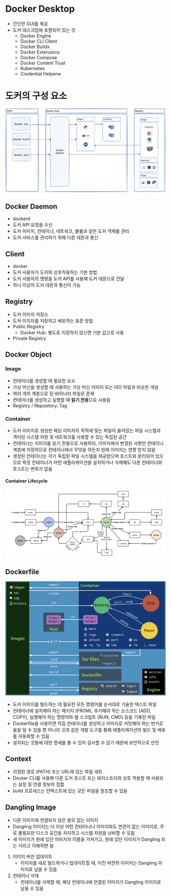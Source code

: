 # Docker Desktop

- 간단한 GUI를 제공
- 도커 데스크탑에 포함되어 있는 것
	- Docker Engine
	- Docker CLI Client
	- Docker Buildx
	- Docker Extensions
	- Docker Compose
	- Docker Content Trust
	- Kubernetes
	- Credential Helperw

# 도커의 구성 요소

![arc](https://github.com/seungwonbased/TIL/blob/main/Docker/assets/arc1.png)

## Docker Daemon

- dockerd
- 도커 API 요청을 수신
- 도커 이미지, 컨테이너, 네트워크, 볼륨과 같은 도커 객체를 관리
- 도커 서비스를 관리하기 위해 다른 데몬과 통신

## Client

- docker
- 도커 사용자가 도커와 상호작용하는 기본 방법
- 도커 사용자의 명령을 도커 API를 사용해 도커 데몬으로 전달
- 하나 이상의 도커 데몬과 통신이 가능

## Registry

- 도커 이미지 저장소
- 도커 이지미를 저장하고 배포하는 표준 방법
- Public Registry
	- Docker Hub: 별도로 지정하지 않으면 기본 값으로 사용
- Private Registry

## Docker Object
### Image

- 컨테이너를 생성할 때 필요한 요소
- 가상 머신을 생성할 때 사용하는 가상 머신 이미지 또는 ISO 파일과 비슷한 개념
- 여러 개의 계층으로 된 바이너리 파일로 존재
- 컨테이너를 생성하고 실행할 때 **읽기 전용**으로 사용됨
- Registry / Repository: Tag

### Container

- 도커 이미지로 생성한 해당 이미지의 목적에 맞는 파일이 들어있는 파일 시스템과 격리된 시스템 자원 및 네트워크를 사용할 수 있는 독립된 공간
- 컨테이너는 이미지를 읽기 전용으로 사용하되, 이미지에서 변경된 사항만 컨테이너 계층에 저장하므로 컨테이너에서 무엇을 하든지 원래 이미지는 영향 받지 않음
- 생성된 컨테이너는 각기 독립된 파일 시스템을 제공받으며 호스트와 분리되어 있으므로 특정 컨테이너가 어떤 애플리케이션을 설치하거나 삭제해도 다른 컨테이너와 호스트는 변화가 없음

#### Container Lifecycle

![arc](https://github.com/seungwonbased/TIL/blob/main/Docker/assets/arc2.png)

## Dockerfile

![arc](https://github.com/seungwonbased/TIL/blob/main/Docker/assets/arc3.png)

- 도커 이미지를 빌드하는 데 필요한 모든 명령어를 순서대로 기술한 텍스트 파일
- 컨테이너에 설치해야 하는 패키지 (FROM), 추가해야 하는 소스코드 (ADD, COPY), 실행해야 하는 명령어와 쉘 스크립트 (RUN, CMD) 등을 기록한 파일
- Dockerfile을 사용하면 직접 컨테이너를 생성하고 이미지로 커밋해야 하는 번거로움을 덜 수 있을 뿐 아니라 깃과 같은 개발 도구를 통해 애플리케이션의 빌드 및 배포를 자동화할 수 있음
- 설치되는 것들에 대한 명세를 볼 수 있어 감사할 수 있기 때문에 보안적으로 안전

## Context

- 지정된 경로 (PATH) 또는 URL에 있는 파일 세트
- Docker CLI를 사용해 다른 도커 호스트 또는 레지스트리와 상호 작용할 때 사용되는 설정 및 연결 정보의 집합
- build 프로세스는 컨텍스트에 있는 모든 파일을 참조할 수 있음

## Dangling Image

- 다른 이미지에 연결되지 않은 쓸모 없는 이미지
- Dangling 이미지는 더 이상 어떤 컨테이너나 이미지와도 연관이 없는 이미지로, 주로 불필요한 디스크 공간을 차지하고 시스템 자원을 낭비할 수 있음
- 새 이미지가 원래 있던 이미지의 이름을 가져가고, 원래 있던 이미지가 Dangling 되는 거라고 이해하면 됨
1. 이미지 버전 업데이트
	- 이미지를 새로 빌드하거나 업데이트할 때, 이전 버전의 이미지는 Dangling 이미지로 남을 수 있음
2. 컨테이너 삭제
	- 컨테이너를 삭제할 때, 해당 컨테이너에 연결된 이미지가 Dangling 이미지로 남을 수 있음

